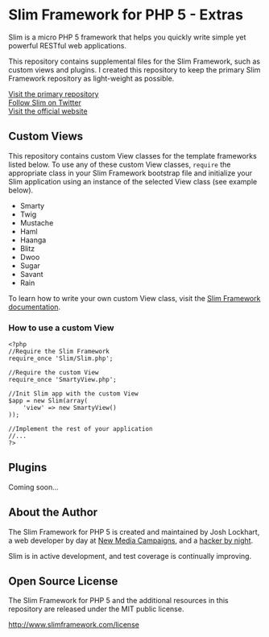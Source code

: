 # Slim Framework for PHP 5 - Extras

Slim is a micro PHP 5 framework that helps you quickly write simple yet powerful RESTful web applications.

This repository contains supplemental files for the Slim Framework, such as custom views and plugins. I created this repository to keep the primary Slim Framework repository as light-weight as possible.

[Visit the primary repository](http://www.github.com/codeguy/Slim)<br/>
[Follow Slim on Twitter](http://www.twitter.com/slimphp)<br/>
[Visit the official website](http://www.slimframework.com/)

## Custom Views

This repository contains custom View classes for the template frameworks listed below. To use any of these custom View classes, `require` the appropriate class in your Slim Framework bootstrap file and initialize your Slim application using an instance of the selected View class (see example below).

* Smarty
* Twig
* Mustache
* Haml
* Haanga
* Blitz
* Dwoo
* Sugar
* Savant
* Rain

To learn how to write your own custom View class, visit the [Slim Framework documentation](https://github.com/codeguy/Slim/wiki/Slim-Framework-Documentation#custom-views).

### How to use a custom View

    <?php
    //Require the Slim Framework
    require_once 'Slim/Slim.php';

    //Require the custom View
    require_once 'SmartyView.php';

    //Init Slim app with the custom View
    $app = new Slim(array(
        'view' => new SmartyView()
    ));

    //Implement the rest of your application
    //...
    ?>

## Plugins

Coming soon...

## About the Author

The Slim Framework for PHP 5 is created and maintained by Josh Lockhart, a web developer by day at [New Media Campaigns](http://www.newmediacampaigns.com/), and a [hacker by night](http://github.com/codeguy).

Slim is in active development, and test coverage is continually improving.

## Open Source License

The Slim Framework for PHP 5 and the additional resources in this repository are released under the MIT public license.

<http://www.slimframework.com/license>